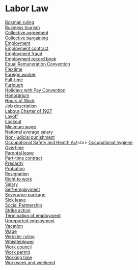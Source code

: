 # Labor Law
[Bosman ruling](https://en.wikipedia.org/wiki/Bosman_ruling)<br>
[Business tourism](https://en.wikipedia.org/wiki/Business_tourism)<br>
[Collective agreement](https://en.wikipedia.org/wiki/Collective_agreement)<br>
[Collective bargaining](https://en.wikipedia.org/wiki/Collective_bargaining)<br>
[Employment](https://en.wikipedia.org/wiki/Employment)<br>
[Employment contract](https://en.wikipedia.org/wiki/Employment_contract)<br>
[Employment fraud](https://en.wikipedia.org/wiki/Employment_fraud)<br>
[Employment record book](https://en.wikipedia.org/wiki/Employment_record_book)<br>
[Equal Remuneration Convention](https://en.wikipedia.org/wiki/Equal_Remuneration_Convention)<br>
[Flextime](https://en.wikipedia.org/wiki/Flextime)<br>
[Foreign worker](https://en.wikipedia.org/wiki/Foreign_worker)<br>
[Full-time](https://en.wikipedia.org/wiki/Full-time)<br>
[Furlough](https://en.wikipedia.org/wiki/Furlough)<br>
[Holidays with Pay Convention](https://en.wikipedia.org/wiki/Holidays_with_Pay_Convention_(Revised),_1970)<br>
[Honorarium](https://en.wikipedia.org/wiki/Honorarium)<br>
[Hours of Work](https://en.wikipedia.org/wiki/Hours_of_Work_(Industry)_Convention,_1919)<br>
[Job description](https://en.wikipedia.org/wiki/Job_description)<br>
[Labour Charter of 1927](https://en.wikipedia.org/wiki/Labour_Charter_of_1927)<br>
[Layoff](https://en.wikipedia.org/wiki/Layoff)<br>
[Lockout](https://en.wikipedia.org/wiki/Lockout_(industry))<br>
[Minimum wage](https://en.wikipedia.org/wiki/Minimum_wage)<br>
[National average salary](https://en.wikipedia.org/wiki/National_average_salary)<br>
[Non-judicial punishment](https://en.wikipedia.org/wiki/Non-judicial_punishment)<br>
[Occupational Safety and Health Act](https://en.wikipedia.org/wiki/Occupational_Safety_and_Health_Act_(United_States))<br>
[Occupational hygiene](https://en.wikipedia.org/wiki/Occupational_hygiene)<br>
[Overtime](https://en.wikipedia.org/wiki/Overtime)<br>
[Parental leave](https://en.wikipedia.org/wiki/Parental_leave)<br>
[Part-time contract](https://en.wikipedia.org/wiki/Part-time_contract)<br>
[Precarity](https://en.wikipedia.org/wiki/Precarity)<br>
[Probation](https://en.wikipedia.org/wiki/Probation_(workplace))<br>
[Resignation](https://en.wikipedia.org/wiki/Resignation)<br>
[Right to work](https://en.wikipedia.org/wiki/Right_to_work)<br>
[Salary](https://en.wikipedia.org/wiki/Salary)<br>
[Self-employment](https://en.wikipedia.org/wiki/Self-employment)<br>
[Severance package](https://en.wikipedia.org/wiki/Severance_package)<br>
[Sick leave](https://en.wikipedia.org/wiki/Sick_leave)<br>
[Social Partnership](https://en.wikipedia.org/wiki/Social_Partnership)<br>
[Strike action](https://en.wikipedia.org/wiki/Strike_action)<br>
[Termination of employment](https://en.wikipedia.org/wiki/Termination_of_employment)<br>
[Unreported employment](https://en.wikipedia.org/wiki/Unreported_employment)<br>
[Vacation](https://en.wikipedia.org/wiki/Vacation)<br>
[Wage](https://en.wikipedia.org/wiki/Wage)<br>
[Webster ruling](https://en.wikipedia.org/wiki/Webster_ruling)<br>
[Whistleblower](https://en.wikipedia.org/wiki/Whistleblower)<br>
[Work council](https://en.wikipedia.org/wiki/Work_council)<br>
[Work permit](https://en.wikipedia.org/wiki/Work_permit)<br>
[Working time](https://en.wikipedia.org/wiki/Working_time)<br>
[Workweek and weekend](https://en.wikipedia.org/wiki/Workweek_and_weekend)<br>
